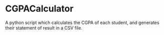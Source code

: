 # CGPACalculator
A python script which calculates the CGPA of each student, and generates their statement of result in a CSV file. 
